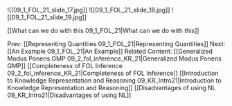 ﻿

![[09_1_FOL_21_slide_17.jpg]]
![[09_1_FOL_21_slide_18.jpg]]
![[09_1_FOL_21_slide_19.jpg]]

[[What can we do with this 09_1_FOL_21|What can we do with this]]

Prev: [[Representing Quantities 09_1_FOL_21|Representing Quantities]]
Next: [[An Example 09_1_FOL_21|An Example]]
Related Content:
[[Generalized Modus Ponens GMP 09_2_fol_inference_KR_21|Generalized Modus Ponens GMP]]
[[Completeness of FOL Inference 09_2_fol_inference_KR_21|Completeness of FOL Inference]]
[[Introduction to Knowledge Representation and Reasoning 09_KR_Intro21|Introduction to Knowledge Representation and Reasoning]]
[[Disadvantages of using NL 09_KR_Intro21|Disadvantages of using NL]]